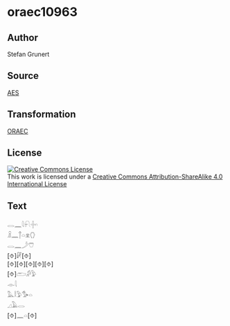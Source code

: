 # oraec10963

## Author

Stefan Grunert

## Source

[AES](https://github.com/simondschweitzer/aes)

## Transformation

[ORAEC](https://oraec.github.io/)

## License

<a rel="license" href="http://creativecommons.org/licenses/by-sa/4.0/"><img alt="Creative Commons License" style="border-width:0" src="https://i.creativecommons.org/l/by-sa/4.0/88x31.png" /></a><br />This work is licensed under a <a rel="license" href="http://creativecommons.org/licenses/by-sa/4.0/">Creative Commons Attribution-ShareAlike 4.0 International License</a>

## Text

𓂋𓈖𓇋𓍯𓏶𓎆<br>
𓏎𓈖𓐩𓏏𓁷𓂘<br>
𓂋𓈖𓌳𓇨<br>
[⯑]𓏞[⯑]<br>
[⯑][⯑][⯑][⯑][⯑]<br>
[⯑]𓂧𓀔𓅱<br>
𓁹𓇋<br>
𓅓𓎛𓅱𓅜𓏏<br>
𓈎𓄿𓂋<br>
[⯑]𓈖𓏏[⯑]<br>

